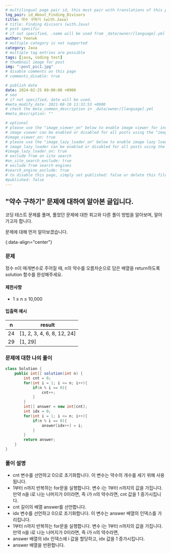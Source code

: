 ```yaml
---
# multilingual page pair id, this must pair with translations of this page. (This name must be unique)
lng_pair: id_About_Finding_Divisors
title: 약수 구하기 (with.Java)
# title: Finding divisors (with.Java)
# post specific
# if not specified, .name will be used from _data/owner/[language].yml
author: Yeonuk
# multiple category is not supported
category: Java
# multiple tag entries are possible
tags: [java, coding test]
# thumbnail image for post
img: ":post_pic1.jpg"
# disable comments on this page
# comments_disable: true

# publish date
date: 2024-02-25 09:00:00 +0900
# seo
# if not specified, date will be used.
#meta_modify_date: 2021-08-10 11:32:53 +0900
# check the meta_common_description in _data/owner/[language].yml
#meta_description: ""

# optional
# please use the "image_viewer_on" below to enable image viewer for individual pages or posts (_posts/ or [language]/_posts folders).
# image viewer can be enabled or disabled for all posts using the "image_viewer_posts: true" setting in _data/conf/main.yml.
#image_viewer_on: true
# please use the "image_lazy_loader_on" below to enable image lazy loader for individual pages or posts (_posts/ or [language]/_posts folders).
# image lazy loader can be enabled or disabled for all posts using the "image_lazy_loader_posts: true" setting in _data/conf/main.yml.
#image_lazy_loader_on: true
# exclude from on site search
#on_site_search_exclude: true
# exclude from search engines
#search_engine_exclude: true
# to disable this page, simply set published: false or delete this file
#published: false
---
```


<!-- outline-start -->

## "약수 구하기" 문제에 대하여 알아본 글입니다.

코딩 테스트 문제를 풀며, 풀었던 문제에 대한 회고와 다른 풀이 방법을 알아보며, 알아가고자 합니다.

문제에 대해 먼저 알아보겠습니다.

{:data-align="center"}

<!-- outline-end -->

### 문제

정수 n이 매개변수로 주어질 때, n의 약수를 오름차순으로 담은 배열을 return하도록 solution 함수를 완성해주세요.

#### 제한사항

- 1 ≤ n ≤ 10,000

#### 입출력 예시

| n   | result                     |
| --- | -------------------------- |
| 24  | [1, 2, 3, 4, 6, 8, 12, 24] |
| 29  | [1, 29]                    |

<!-- | start_num | end_num | result |
| --------- | ------- | ------ |
| 10        | 3       | 0      | -->

### 문제에 대한 나의 풀이

```java
class Solution {
    public int[] solution(int n) {
        int cnt = 0;
        for(int i = 1; i <= n; i++){
            if(n % i == 0){
                cnt++;
            }
        }
        int[] answer = new int[cnt];
        int idx = 0;
        for(int i = 1; i <= n; i++){
            if(n % i == 0){
                answer[idx++] = i;
            }
        }
        return answer;
    }
}
```

### 풀이 설명

- cnt 변수를 선언하고 0으로 초기화합니다. 이 변수는 약수의 개수를 세기 위해 사용됩니다.
- 1부터 n까지 반복하는 for문을 실행합니다. 변수 i는 1부터 n까지의 값을 가집니다. 만약 n을 i로 나눈 나머지가 0이라면, 즉 i가 n의 약수라면,
  cnt 값을 1 증가시킵니다.
- cnt 길이의 배열 answer를 선언합니다.
- idx 변수를 선언하고 0으로 초기화합니다. 이 변수는 answer 배열의 인덱스를 가리킵니다.
- 1부터 n까지 반복하는 for문을 실행합니다. 변수 i는 1부터 n까지의 값을 가집니다. 만약 n을 i로 나눈 나머지가 0이라면, 즉 i가 n의 약수라면,
- answer 배열의 idx 인덱스에 i 값을 할당하고, idx 값을 1 증가시킵니다.
- answer 배열을 반환합니다.
